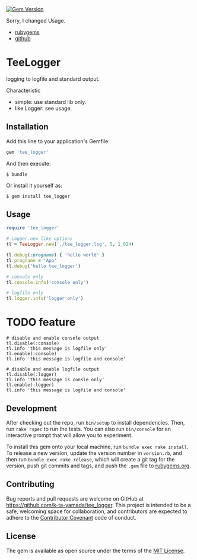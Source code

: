 [![Gem Version](https://badge.fury.io/rb/tee_logger.svg)](http://badge.fury.io/rb/tee_logger)

Sorry, I changed Usage.

- [rubygems](https://rubygems.org/gems/tee_logger)
- [github](https://github.com/k-ta-yamada/tee_logger)

# TeeLogger

logging to logfile and standard output.

Characteristic
- simple: use standard lib only.
- like Logger: see usage.

## Installation

Add this line to your application's Gemfile:

```ruby
gem 'tee_logger'
```

And then execute:

    $ bundle

Or install it yourself as:

    $ gem install tee_logger

## Usage

```ruby
require 'tee_logger'

# Logger.new like options
tl = TeeLogger.new('./tee_logger.log', 5, 1_024)

tl.debug(:progname) { 'hello world' }
tl.progname = 'App'
tl.debug('hello tee_logger')

# console only
tl.console.info('console only')

# logfile only
tl.logger.info('logger only')
```

# TODO feature
```
# disable and enable console output
tl.disable(:console)
tl.info 'this message is logfile only'
tl.enable(:console)
tl.info 'this message is logfile and console'

# disable and enable logfile output
tl.disable(:logger)
tl.info 'this message is consle only'
tl.enable(:logger)
tl.info 'this message is logfile and console'
```

## Development

After checking out the repo, run `bin/setup` to install dependencies. Then, run `rake rspec` to run the tests. You can also run `bin/console` for an interactive prompt that will allow you to experiment.

To install this gem onto your local machine, run `bundle exec rake install`. To release a new version, update the version number in `version.rb`, and then run `bundle exec rake release`, which will create a git tag for the version, push git commits and tags, and push the `.gem` file to [rubygems.org](https://rubygems.org).

## Contributing

Bug reports and pull requests are welcome on GitHub at https://github.com/k-ta-yamada/tee_logger. This project is intended to be a safe, welcoming space for collaboration, and contributors are expected to adhere to the [Contributor Covenant](contributor-covenant.org) code of conduct.


## License

The gem is available as open source under the terms of the [MIT License](http://opensource.org/licenses/MIT).

